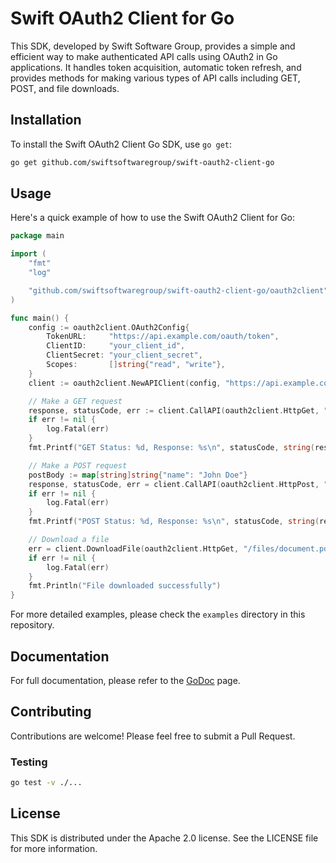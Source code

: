 # Swift OAuth2 Client for Go

This SDK, developed by Swift Software Group, provides a simple and efficient way to make authenticated API calls using OAuth2 in Go applications. It handles token acquisition, automatic token refresh, and provides methods for making various types of API calls including GET, POST, and file downloads.

## Installation

To install the Swift OAuth2 Client Go SDK, use `go get`:

```bash
go get github.com/swiftsoftwaregroup/swift-oauth2-client-go
```

## Usage

Here's a quick example of how to use the Swift OAuth2 Client for Go:

```go
package main

import (
    "fmt"
    "log"

    "github.com/swiftsoftwaregroup/swift-oauth2-client-go/oauth2client"
)

func main() {
    config := oauth2client.OAuth2Config{
        TokenURL:     "https://api.example.com/oauth/token",
        ClientID:     "your_client_id",
        ClientSecret: "your_client_secret",
        Scopes:       []string{"read", "write"},
    }
    client := oauth2client.NewAPIClient(config, "https://api.example.com")

    // Make a GET request
    response, statusCode, err := client.CallAPI(oauth2client.HttpGet, "/users", nil, nil)
    if err != nil {
        log.Fatal(err)
    }
    fmt.Printf("GET Status: %d, Response: %s\n", statusCode, string(response))

    // Make a POST request
    postBody := map[string]string{"name": "John Doe"}
    response, statusCode, err = client.CallAPI(oauth2client.HttpPost, "/users", postBody, nil)
    if err != nil {
        log.Fatal(err)
    }
    fmt.Printf("POST Status: %d, Response: %s\n", statusCode, string(response))

    // Download a file
    err = client.DownloadFile(oauth2client.HttpGet, "/files/document.pdf", nil, nil, "./document.pdf")
    if err != nil {
        log.Fatal(err)
    }
    fmt.Println("File downloaded successfully")
}
```

For more detailed examples, please check the `examples` directory in this repository.

## Documentation

For full documentation, please refer to the [GoDoc](https://pkg.go.dev/github.com/swiftsoftwaregroup/swift-oauth2-client-go/oauth2client) page.

## Contributing

Contributions are welcome! Please feel free to submit a Pull Request.

### Testing

```bash
go test -v ./...
```

## License

This SDK is distributed under the Apache 2.0 license. See the LICENSE file for more information.